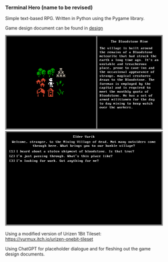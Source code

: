 ### Terminal Hero (name to be revised)
Simple text-based RPG. Written in Python using the Pygame library.

Game design document can be found in [design](design/Act%20I/)

![World.png](resources/screenshots/world.png)
![Dialogue.png](resources/screenshots/dialogue.png)

Using a modified version of Urizen 1Bit Tileset: https://vurmux.itch.io/urizen-onebit-tileset

Using ChatGPT for placeholder dialogue and for fleshing out the game design documents.
